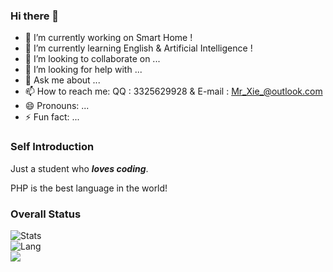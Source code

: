 ### Hi there 👋
- 🔭 I’m currently working on Smart Home !
- 🌱 I’m currently learning English & Artificial Intelligence !
- 👯 I’m looking to collaborate on ...
- 🤔 I’m looking for help with ...
- 💬 Ask me about ...
- 📫 How to reach me: QQ : 3325629928 & E-mail : Mr_Xie_@outlook.com
- 😄 Pronouns: ...
- ⚡ Fun fact: ...

### Self Introduction
Just a student who ***loves coding***.

PHP is the best language in the world!

### Overall Status
![Stats](https://github-readme-stats.vercel.app/api?username=MR-XieXuan&show_icons=true&icon_color=990000&title_color=990000)    
![Lang](https://github-readme-stats.vercel.app/api/top-langs/?username=MR-XieXuan&layout=compact&title_color=990000&hide=javascript,html,css)   
![](https://komarev.com/ghpvc/?username=Mr-XieXuan)  


<!--
**MR-XieXuan/-MR-XieXuan** is a ✨ _special_ ✨ repository because its `README.md` (this file) appears on your GitHub profile.

Here are some ideas to get you started:

- 🔭 I’m currently working on Smart Home !
- 🌱 I’m currently learning English & Artificial Intelligence !
- 👯 I’m looking to collaborate on ...
- 🤔 I’m looking for help with ...
- 💬 Ask me about ...
- 📫 How to reach me: QQ : 3325629928 & E-mail : Mr_Xie_@outlook.com
- 😄 Pronouns: ...
- ⚡ Fun fact: ...
-->

